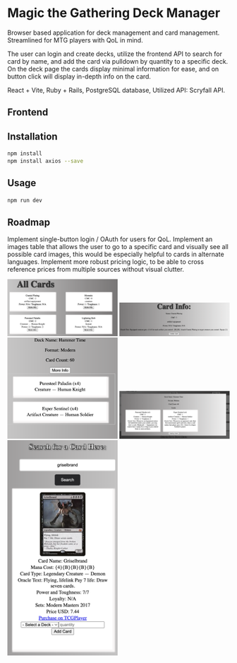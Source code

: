 # Magic the Gathering Deck Manager

Browser based application for deck management and card management.  
Streamlined for MTG players with QoL in mind.

The user can login and create decks, utilize the frontend API to search for card by name, and add the card via pulldown
by quantity to a specific deck. On the deck page the cards display minimal information for ease, and on button click
will display in-depth info on the card.

React + Vite, Ruby + Rails, PostgreSQL database, Utilized API: Scryfall API.

## Frontend

## Installation

```bash
npm install
npm install axios --save
```

## Usage

```bash
npm run dev
```

## Roadmap

Implement single-button login / OAuth for users for QoL.
Implement an images table that allows the user to go to a specific card and visually see all possible card images,
this would be especially helpful to cards in alternate languages.
Implement more robust pricing logic, to be able to cross reference prices from multiple sources without visual clutter.

<img src="https://github.com/ygref/magic-deck-manager/blob/main/allcards.png?raw=true" alt="All Cards" width="250" /> 
<img src="https://github.com/ygref/magic-deck-manager/blob/main/cardinfo.png?raw=true" alt="Card Info" width="250" /> 
<img src="https://github.com/ygref/magic-deck-manager/blob/main/decks.png?raw=true" alt="Decks" width="250" /> 
<img src="https://github.com/ygref/magic-deck-manager/blob/main/deckmodal.png?raw=true" alt="Deck Modal" width="250" /> 
<img src="https://github.com/ygref/magic-deck-manager/blob/main/griselbrand.png?raw=true" alt="Griselbrand" width="250" />
